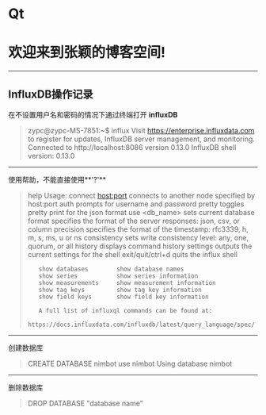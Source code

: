 # Qt
欢迎来到张颖的博客空间!
=====================

----------

InfluxDB操作记录
----------------
在不设置用户名和密码的情况下通过终端打开 **influxDB**

>zypc@zypc-MS-7851:~$ influx
>Visit https://enterprise.influxdata.com to register for updates, InfluxDB server management, and monitoring.
>Connected to http://localhost:8086 version 0.13.0
>InfluxDB shell version: 0.13.0
----------

使用帮助，不能直接使用**'?'**

> help
> Usage:
>        connect <host:port>   connects to another node specified by host:port
>        auth                  prompts for username and password
>        pretty                toggles pretty print for the json format
>        use <db_name>         sets current database
>        format <format>       specifies the format of the server responses: json, csv, or column
>        precision <format>    specifies the format of the timestamp: rfc3339, h, m, s, ms, u or ns
>        consistency <level>   sets write consistency level: any, one, quorum, or all
>        history               displays command history
>        settings              outputs the current settings for the shell
>        exit/quit/ctrl+d      quits the influx shell
>
>        show databases        show database names
>        show series           show series information
>        show measurements     show measurement information
>        show tag keys         show tag key information
>        show field keys       show field key information
>
>        A full list of influxql commands can be found at:
>        https://docs.influxdata.com/influxdb/latest/query_language/spec/
>
> 
----------

创建数据库
> CREATE DATABASE nimbot
> use nimbot
> Using database nimbot
----------

删除数据库
> DROP DATABASE "database name"

